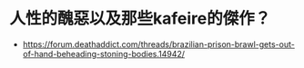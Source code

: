 # 人性的醜惡以及那些kafeire的傑作？
 * https://forum.deathaddict.com/threads/brazilian-prison-brawl-gets-out-of-hand-beheading-stoning-bodies.14942/
